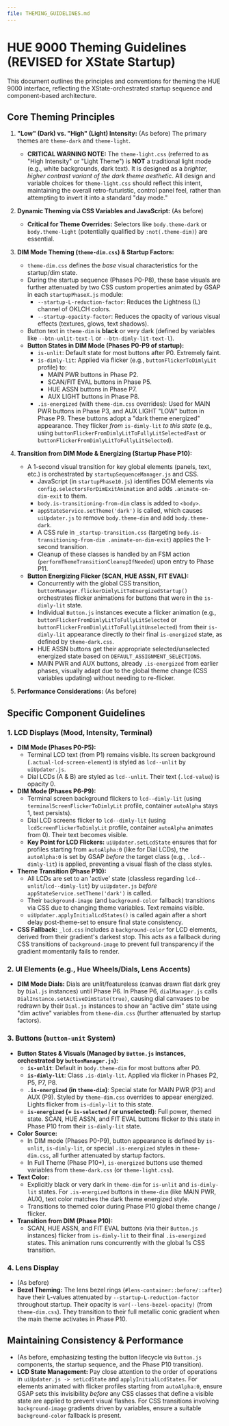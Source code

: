 ```yaml
---
file: THEMING_GUIDELINES.md
---
```

# HUE 9000 Theming Guidelines (REVISED for XState Startup)

This document outlines the principles and conventions for theming the HUE 9000 interface, reflecting the XState-orchestrated startup sequence and component-based architecture.

## Core Theming Principles

1.  **"Low" (Dark) vs. "High" (Light) Intensity:** (As before) The primary themes are `theme-dark` and `theme-light`.
    *   **CRITICAL WARNING NOTE:** The `theme-light.css` (referred to as "High Intensity" or "Light Theme") is **NOT** a traditional light mode (e.g., white backgrounds, dark text). It is designed as a *brighter, higher contrast variant of the dark theme aesthetic*. All design and variable choices for `theme-light.css` should reflect this intent, maintaining the overall retro-futuristic, control panel feel, rather than attempting to invert it into a standard "day mode."

2.  **Dynamic Theming via CSS Variables and JavaScript:** (As before)
    *   **Critical for Theme Overrides:** Selectors like `body.theme-dark` or `body.theme-light` (potentially qualified by `:not(.theme-dim)`) are essential.

3.  **DIM Mode Theming (`theme-dim.css`) & Startup Factors:**
    *   `theme-dim.css` defines the *base* visual characteristics for the startup/dim state.
    *   During the startup sequence (Phases P0-P8), these base visuals are further attenuated by two CSS custom properties animated by GSAP in each `startupPhaseX.js` module:
        *   `--startup-L-reduction-factor`: Reduces the Lightness (L) channel of OKLCH colors.
        *   `--startup-opacity-factor`: Reduces the opacity of various visual effects (textures, glows, text shadows).
    *   Button text in `theme-dim` is **black** or very dark (defined by variables like `--btn-unlit-text-l` or `--btn-dimly-lit-text-l`).
    *   **Button States in DIM Mode (Phases P0-P9 of startup):**
        *   `is-unlit`: Default state for most buttons after P0. Extremely faint.
        *   `is-dimly-lit`: Applied via flicker (e.g., `buttonFlickerToDimlyLit` profile) to:
            *   MAIN PWR buttons in Phase P2.
            *   SCAN/FIT EVAL buttons in Phase P5.
            *   HUE ASSN buttons in Phase P7.
            *   AUX LIGHT buttons in Phase P8.
        *   `.is-energized` (with `theme-dim.css` overrides): Used for MAIN PWR buttons in Phase P3, and AUX LIGHT "LOW" button in Phase P9. These buttons adopt a "dark theme energized" appearance. They flicker *from* `is-dimly-lit` *to this state* (e.g., using `buttonFlickerFromDimlyLitToFullyLitSelectedFast` or `buttonFlickerFromDimlyLitToFullyLitSelected`).

4.  **Transition from DIM Mode & Energizing (Startup Phase P10):**
    *   A 1-second visual transition for key global elements (panels, text, etc.) is orchestrated by `startupSequenceManager.js` and CSS.
        *   JavaScript (in `startupPhase10.js`) identifies DOM elements via `config.selectorsForDimExitAnimation` and adds `.animate-on-dim-exit` to them.
        *   `body.is-transitioning-from-dim` class is added to `<body>`.
        *   `appStateService.setTheme('dark')` is called, which causes `uiUpdater.js` to remove `body.theme-dim` and add `body.theme-dark`.
        *   A CSS rule in `_startup-transition.css` (targeting `body.is-transitioning-from-dim .animate-on-dim-exit`) applies the 1-second transition.
        *   Cleanup of these classes is handled by an FSM action (`performThemeTransitionCleanupIfNeeded`) upon entry to Phase P11.
    *   **Button Energizing Flicker (SCAN, HUE ASSN, FIT EVAL):**
        *   Concurrently with the global CSS transition, `buttonManager.flickerDimlyLitToEnergizedStartup()` orchestrates flicker animations for buttons that were in the `is-dimly-lit` state.
        *   Individual `Button.js` instances execute a flicker animation (e.g., `buttonFlickerFromDimlyLitToFullyLitSelected` or `buttonFlickerFromDimlyLitToFullyLitUnselected`) from their `is-dimly-lit` appearance directly *to* their final `is-energized` state, as defined by `theme-dark.css`.
        *   HUE ASSN buttons get their appropriate selected/unselected energized state based on `DEFAULT_ASSIGNMENT_SELECTIONS`.
        *   MAIN PWR and AUX buttons, already `.is-energized` from earlier phases, visually adapt due to the global theme change (CSS variables updating) without needing to re-flicker.

5.  **Performance Considerations:** (As before)

## Specific Component Guidelines

### 1. LCD Displays (Mood, Intensity, Terminal)
*   **DIM Mode (Phases P0-P5):**
    *   Terminal LCD text (from P1) remains visible. Its screen background (`.actual-lcd-screen-element`) is styled as `lcd--unlit` by `uiUpdater.js`.
    *   Dial LCDs (A & B) are styled as `lcd--unlit`. Their text (`.lcd-value`) is opacity 0.
*   **DIM Mode (Phases P6-P9):**
    *   Terminal screen background flickers to `lcd--dimly-lit` (using `terminalScreenFlickerToDimlyLit` profile, container `autoAlpha` stays 1, text persists).
    *   Dial LCD screens flicker to `lcd--dimly-lit` (using `lcdScreenFlickerToDimlyLit` profile, container `autoAlpha` animates from 0). Their text becomes visible.
    *   **Key Point for LCD Flickers:** `uiUpdater.setLcdState` ensures that for profiles starting from `autoAlpha:0` (like for Dial LCDs), the `autoAlpha:0` is set by GSAP *before* the target class (e.g., `.lcd--dimly-lit`) is applied, preventing a visual flash of the class styles.
*   **Theme Transition (Phase P10):**
    *   All LCDs are set to an 'active' state (classless regarding `lcd--unlit`/`lcd--dimly-lit`) by `uiUpdater.js` *before* `appStateService.setTheme('dark')` is called.
    *   Their `background-image` (and `background-color` fallback) transitions via CSS due to changing theme variables. Text remains visible.
    *   `uiUpdater.applyInitialLcdStates()` is called again after a short delay post-theme-set to ensure final state consistency.
*   **CSS Fallback:** `_lcd.css` includes a `background-color` for LCD elements, derived from their gradient's darkest stop. This acts as a fallback during CSS transitions of `background-image` to prevent full transparency if the gradient momentarily fails to render.

### 2. UI Elements (e.g., Hue Wheels/Dials, Lens Accents)
*   **DIM Mode Dials:** Dials are unlit/featureless (canvas drawn flat dark grey by `Dial.js` instances) until Phase P6. In Phase P6, `dialManager.js` calls `DialInstance.setActiveDimState(true)`, causing dial canvases to be redrawn by their `Dial.js` instances to show an "active dim" state using "dim active" variables from `theme-dim.css` (further attenuated by startup factors).

### 3. Buttons (`button-unit` System)
*   **Button States & Visuals (Managed by `Button.js` instances, orchestrated by `buttonManager.js`):**
    *   **`is-unlit`**: Default in `body.theme-dim` for most buttons after P0.
    *   **`is-dimly-lit`**: Class `.is-dimly-lit`. Applied via flicker in Phases P2, P5, P7, P8.
    *   **`.is-energized` (in `theme-dim`)**: Special state for MAIN PWR (P3) and AUX (P9). Styled by `theme-dim.css` overrides to appear energized. Lights flicker from `is-dimly-lit` to this state.
    *   **`is-energized` (+ `is-selected` / or unselected)**: Full power, themed state. SCAN, HUE ASSN, and FIT EVAL buttons flicker *to* this state in Phase P10 from their `is-dimly-lit` state.
*   **Color Source:**
    *   In DIM mode (Phases P0-P9), button appearance is defined by `is-unlit`, `is-dimly-lit`, or special `.is-energized` styles in `theme-dim.css`, all further attenuated by startup factors.
    *   In Full Theme (Phase P10+), `is-energized` buttons use themed variables from `theme-dark.css` (or `theme-light.css`).
*   **Text Color:**
    *   Explicitly black or very dark in `theme-dim` for `is-unlit` and `is-dimly-lit` states. For `.is-energized` buttons in `theme-dim` (like MAIN PWR, AUX), text color matches the dark theme energized style.
    *   Transitions to themed color during Phase P10 global theme change / flicker.
*   **Transition from DIM (Phase P10):**
    *   SCAN, HUE ASSN, and FIT EVAL buttons (via their `Button.js` instances) flicker from `is-dimly-lit` to their final `.is-energized` states. This animation runs concurrently with the global 1s CSS transition.

### 4. Lens Display
*   (As before)
*   **Bezel Theming:** The lens bezel rings (`#lens-container::before/::after`) have their L-values attenuated by `--startup-L-reduction-factor` throughout startup. Their opacity is `var(--lens-bezel-opacity)` (from `theme-dim.css`). They transition to their full metallic conic gradient when the main theme activates in Phase P10.

## Maintaining Consistency & Performance
*   (As before, emphasizing testing the button lifecycle via `Button.js` components, the startup sequence, and the Phase P10 transition).
*   **LCD State Management:** Pay close attention to the order of operations in `uiUpdater.js -> setLcdState` and `applyInitialLcdStates`. For elements animated with flicker profiles starting from `autoAlpha:0`, ensure GSAP sets this invisibility *before* any CSS classes that define a visible state are applied to prevent visual flashes. For CSS transitions involving `background-image` gradients driven by variables, ensure a suitable `background-color` fallback is present.